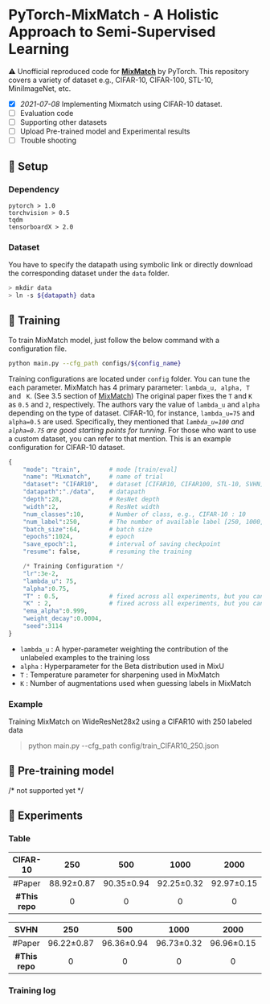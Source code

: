 # PyTorch-MixMatch - A Holistic Approach to Semi-Supervised Learning

:warning: Unofficial reproduced code for **[MixMatch](https://arxiv.org/pdf/1905.02249.pdf)** by PyTorch.
This repository covers a variety of dataset e.g., CIFAR-10, CIFAR-100, STL-10, MiniImageNet, etc.

- [X] *2021-07-08* Implementing Mixmatch using CIFAR-10 dataset.
- [ ] Evaluation code
- [ ] Supporting other datasets
- [ ] Upload Pre-trained model and Experimental results
- [ ] Trouble shooting

## :hammer: Setup

### Dependency

```
pytorch > 1.0
torchvision > 0.5
tqdm
tensorboardX > 2.0
```

### Dataset

You have to specify the datapath using symbolic link or directly download the corresponding dataset under the `data` folder.

```bash
> mkdir data  
> ln -s ${datapath} data
```


## :rainbow: Training
To train MixMatch model, just follow the below command with a configuration file.

```bash
python main.py --cfg_path configs/${config_name}
```

Training configurations are located under `config` folder. You can tune the each parameter.
MixMatch has 4 primary parameter: `lambda_u, alpha, T` and ` K`. (See 3.5 section of [MixMatch](https://arxiv.org/pdf/1905.02249.pdf))
The original paper fixes the `T` and `K` as `0.5` and `2`, respectively.
The authors vary the value of `lambda_u` and `alpha` depending on the type of dataset.
CIFAR-10, for instance, `lambda_u=75` and `alpha=0.5` are used.
Specifically, they mentioned that *`lambda_u=100` and `alpha=0.75` are good starting points for tunning*.
For those who want to use a custom dataset, you can refer to that mention.
This is an example configuration for CIFAR-10 dataset.

```python
{
    "mode": "train",        # mode [train/eval]
    "name": "Mixmatch",     # name of trial
    "dataset": "CIFAR10",   # dataset [CIFAR10, CIFAR100, STL-10, SVHN]
    "datapath":"./data",    # datapath
    "depth":28,             # ResNet depth
    "width":2,              # ResNet width
    "num_classes":10,       # Number of class, e.g., CIFAR-10 : 10
    "num_label":250,        # The number of available label [250, 1000, 4000]
    "batch_size":64,        # batch size
    "epochs":1024,          # epoch
    "save_epoch":1,         # interval of saving checkpoint
    "resume": false,        # resuming the training

    /* Training Configuration */
    "lr":3e-2,              
    "lambda_u": 75,         
    "alpha":0.75,           
    "T" : 0.5,              # fixed across all experiments, but you can adjust it
    "K" : 2,                # fixed across all experiments, but you can adjust it
    "ema_alpha":0.999,
    "weight_decay":0.0004,
    "seed":3114
}
```

 - `lambda_u` : A hyper-parameter weighting the contribution of the unlabeled examples to the training loss
 - `alpha`    : Hyperparameter for the Beta distribution used in MixU
 - `T`        : Temperature parameter for sharpening used in MixMatch
 - `K`        : Number of augmentations used when guessing labels in MixMatch

### Example

Training MixMatch on WideResNet28x2 using a CIFAR10 with 250 labeled data

> python main.py --cfg_path config/train_CIFAR10_250.json

## :gift: Pre-training model

/* not supported yet */

## :link: Experiments

### Table

**CIFAR-10** | 250  | 500 | 1000 | 2000 | 4000 |
| :-----:| :-----:| :-----:| :-----:| :-----:| :-----:|
#Paper | 88.92±0.87	| 90.35±0.94 | 92.25±0.32 | 92.97±0.15 | 93.76±0.06 | 
**#This repo** | 0 | 0 | 0 | 0 | 0  | 0 | 

**SVHN** | 250  | 500 | 1000 | 2000 | 4000 |
| :-----:| :-----:| :-----:| :-----:| :-----:| :-----:|
#Paper | 96.22±0.87	| 96.36±0.94 | 96.73±0.32 | 96.96±0.15 | 97.11±0.06 | 
**#This repo** | 0 | 0 | 0 | 0 | 0  | 0 | 

### Training log

